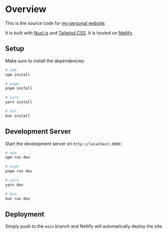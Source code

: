 # Overview

This is the source code for [my personal website](https://benweisel.com).

It is built with [Nuxt.js](https://nuxt.com/docs/getting-started/introduction) and [Tailwind CSS](https://tailwindcss.com/docs/installation). It is hosted on [Netlify](https://netlify.com).

## Setup

Make sure to install the dependencies:

```bash
# npm
npm install

# pnpm
pnpm install

# yarn
yarn install

# bun
bun install
```

## Development Server

Start the development server on `http://localhost:3000`:

```bash
# npm
npm run dev

# pnpm
pnpm run dev

# yarn
yarn dev

# bun
bun run dev
```

## Deployment
Simply push to the `main` branch and Netlify will automatically deploy the site.